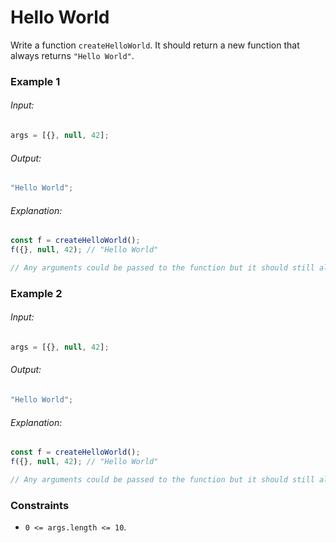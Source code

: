 # Hello World

Write a function `createHelloWorld`. It should return a new function that always returns `"Hello World"`.

### Example 1

###### Input:

```javascript
args = [{}, null, 42];
```

###### Output:

```javascript
"Hello World";
```

###### Explanation:

```javascript
const f = createHelloWorld();
f({}, null, 42); // "Hello World"

// Any arguments could be passed to the function but it should still always return "Hello World".
```

### Example 2

###### Input:

```javascript
args = [{}, null, 42];
```

###### Output:

```javascript
"Hello World";
```

###### Explanation:

```javascript
const f = createHelloWorld();
f({}, null, 42); // "Hello World"

// Any arguments could be passed to the function but it should still always return "Hello World".
```

### Constraints

- `0 <= args.length <= 10`.
